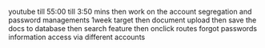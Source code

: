 youtube till 55:00
till 3:50 mins then work on the account segregation and password managements
1week target
then document upload
then save the docs to database
then search feature
then onclick routes
forgot passwords
information access via different accounts